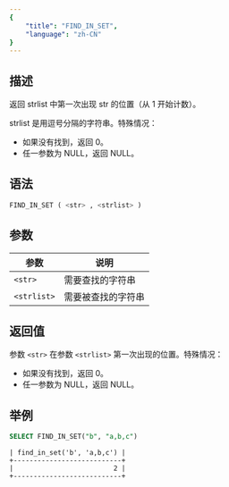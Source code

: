 ```yaml
---
{
    "title": "FIND_IN_SET",
    "language": "zh-CN"
}
---
```


<!-- 
Licensed to the Apache Software Foundation (ASF) under one
or more contributor license agreements.  See the NOTICE file
distributed with this work for additional information
regarding copyright ownership.  The ASF licenses this file
to you under the Apache License, Version 2.0 (the
"License"); you may not use this file except in compliance
with the License.  You may obtain a copy of the License at

  http://www.apache.org/licenses/LICENSE-2.0

Unless required by applicable law or agreed to in writing,
software distributed under the License is distributed on an
"AS IS" BASIS, WITHOUT WARRANTIES OR CONDITIONS OF ANY
KIND, either express or implied.  See the License for the
specific language governing permissions and limitations
under the License.
-->

## 描述

返回 strlist 中第一次出现 str 的位置（从 1 开始计数）。

strlist 是用逗号分隔的字符串。特殊情况：

- 如果没有找到，返回 0。
- 任一参数为 NULL，返回 NULL。

## 语法

```sql
FIND_IN_SET ( <str> , <strlist> )
```

## 参数

| 参数          | 说明       |
|-------------|----------|
| `<str>`     | 需要查找的字符串 |
| `<strlist>` | 需要被查找的字符串 |

## 返回值

参数 `<str>` 在参数 `<strlist>` 第一次出现的位置。特殊情况：
- 如果没有找到，返回 0。
- 任一参数为 NULL，返回 NULL。

## 举例

```sql
SELECT FIND_IN_SET("b", "a,b,c")
```

```text
| find_in_set('b', 'a,b,c') |
+---------------------------+
|                         2 |
+---------------------------+
```